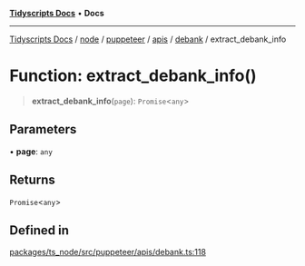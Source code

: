 [**Tidyscripts Docs**](../../../../../../../../../README.md) • **Docs**

***

[Tidyscripts Docs](../../../../../../../../../globals.md) / [node](../../../../../../../README.md) / [puppeteer](../../../../../README.md) / [apis](../../../README.md) / [debank](../README.md) / extract\_debank\_info

# Function: extract\_debank\_info()

> **extract\_debank\_info**(`page`): `Promise`\<`any`\>

## Parameters

• **page**: `any`

## Returns

`Promise`\<`any`\>

## Defined in

[packages/ts\_node/src/puppeteer/apis/debank.ts:118](https://github.com/sheunaluko/tidyscripts/blob/master/packages/ts_node/src/puppeteer/apis/debank.ts#L118)

